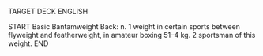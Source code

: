 TARGET DECK
ENGLISH

START
Basic
Bantamweight
Back: n. 1 weight in certain sports between flyweight and featherweight, in amateur boxing 51–4 kg. 2 sportsman of this weight.
END
